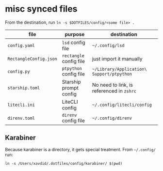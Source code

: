 # misc synced files

From the destination, run `ln -s $DOTFILES/config/<some file> .`

| file                   | purpose                 | destination                               |
| ---------------------- | ----------------------- | ----------------------------------------- |
| `config.yaml`          | `lsd` config file       | `~/.config/lsd`                           |
| `RectangleConfig.json` | `rectangle` config file | just import it manually                   |
| `config.py`            | `ptpython` config file  | `~/Library/Application\ Support/ptpython` |
| `starship.toml`        | Starship prompt config  | No need to link, is referenced in `zshrc` |
| `litecli.ini`          | LiteCLI config          | `~/.config/litecli/config`                |
| `direnv.toml`          | `direnv` config file    | `~/.config/direnv`                        |

## Karabiner

Because karabiner is a directory, it gets special treatment. From `~/.config/` run:

`ln -s /Users/xavdid/.dotfiles/config/karabiner/ $(pwd)`
